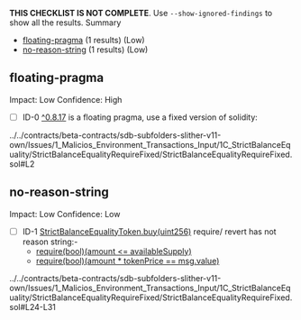 **THIS CHECKLIST IS NOT COMPLETE**. Use `--show-ignored-findings` to show all the results.
Summary
 - [floating-pragma](#floating-pragma) (1 results) (Low)
 - [no-reason-string](#no-reason-string) (1 results) (Low)
## floating-pragma
Impact: Low
Confidence: High
 - [ ] ID-0
[^0.8.17](../../contracts/beta-contracts/sdb-subfolders-slither-v11-own/Issues/1_Malicios_Environment_Transactions_Input/1C_StrictBalanceEquality/StrictBalanceEqualityRequireFixed/StrictBalanceEqualityRequireFixed.sol#L2) is a floating pragma, use a fixed version of solidity:

../../contracts/beta-contracts/sdb-subfolders-slither-v11-own/Issues/1_Malicios_Environment_Transactions_Input/1C_StrictBalanceEquality/StrictBalanceEqualityRequireFixed/StrictBalanceEqualityRequireFixed.sol#L2


## no-reason-string
Impact: Low
Confidence: Low
 - [ ] ID-1
[StrictBalanceEqualityToken.buy(uint256)](../../contracts/beta-contracts/sdb-subfolders-slither-v11-own/Issues/1_Malicios_Environment_Transactions_Input/1C_StrictBalanceEquality/StrictBalanceEqualityRequireFixed/StrictBalanceEqualityRequireFixed.sol#L24-L31) require/ revert has not reason string:- 
	- [require(bool)(amount <= availableSupply)](../../contracts/beta-contracts/sdb-subfolders-slither-v11-own/Issues/1_Malicios_Environment_Transactions_Input/1C_StrictBalanceEquality/StrictBalanceEqualityRequireFixed/StrictBalanceEqualityRequireFixed.sol#L25)
	- [require(bool)(amount * tokenPrice == msg.value)](../../contracts/beta-contracts/sdb-subfolders-slither-v11-own/Issues/1_Malicios_Environment_Transactions_Input/1C_StrictBalanceEquality/StrictBalanceEqualityRequireFixed/StrictBalanceEqualityRequireFixed.sol#L26)

../../contracts/beta-contracts/sdb-subfolders-slither-v11-own/Issues/1_Malicios_Environment_Transactions_Input/1C_StrictBalanceEquality/StrictBalanceEqualityRequireFixed/StrictBalanceEqualityRequireFixed.sol#L24-L31


